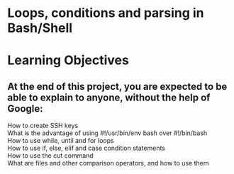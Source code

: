 Loops, conditions and parsing in Bash/Shell
===

Learning Objectives
===
At the end of this project, you are expected to be able to explain to anyone, without the help of Google:
---

How to create SSH keys  
What is the advantage of using #!/usr/bin/env bash over #!/bin/bash  
How to use while, until and for loops  
How to use if, else, elif and case condition statements  
How to use the cut command  
What are files and other comparison operators, and how to use them  
